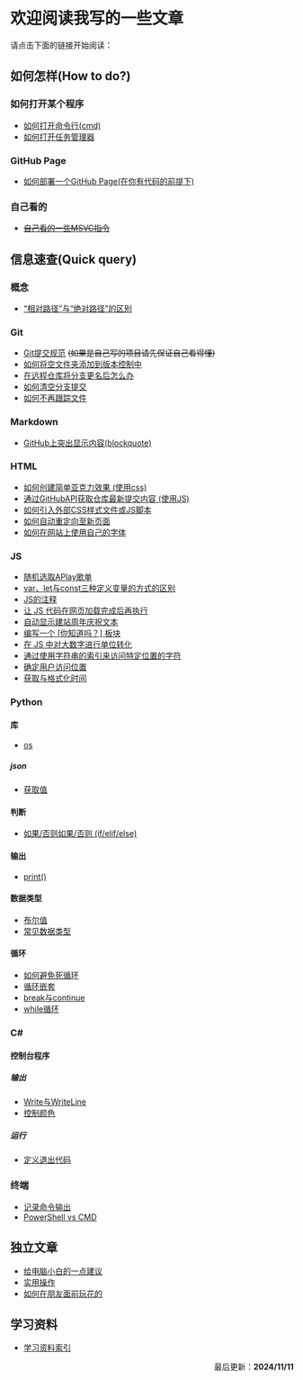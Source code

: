 # 欢迎阅读我写的一些文章
请点击下面的链接开始阅读：

## 如何怎样(How to do?)
### 如何打开某个程序
- [如何打开命令行(cmd)](https://duckduckstudio.github.io/Articles/如何怎样/如何打开命令提示符.html)
- [如何打开任务管理器](https://duckduckstudio.github.io/Articles/如何怎样/如何打开任务管理器.html)

### GitHub Page
- [如何部署一个GitHub Page(在你有代码的前提下)](https://duckduckstudio.github.io/Articles/#/如何怎样/GitHub%20Page/如何部署GitHub%20Page)

### 自己看的
- ~~[自己看的一些MSVC指令](https://duckduckstudio.github.io/Articles/#/如何怎样/MSVC部分指令)~~

## 信息速查(Quick query)
### 概念
- [“相对路径”与“绝对路径”的区别](https://duckduckstudio.github.io/Articles/#/信息速查/概念/“相对路径”与“绝对路径”的区别)

### Git
- [Git提交规范](https://duckduckstudio.github.io/Articles/#/信息速查/Git/Git提交规范) ~~(如果是自己写的项目请先保证自己看得懂)~~
- [如何将空文件夹添加到版本控制中](https://duckduckstudio.github.io/Articles/#/信息速查/Git/跟踪空文件夹)
- [在远程仓库将分支更名后怎么办](https://duckduckstudio.github.io/Articles/#/信息速查/Git/在远程仓库将分支更名后怎么办)
- [如何清空分支提交](https://duckduckstudio.github.io/Articles/#/信息速查/Git/清空提交)
- [如何不再跟踪文件](https://duckduckstudio.github.io/Articles/#/信息速查/Git/不再跟踪)

### Markdown
- [GitHub上突出显示内容(blockquote)](https://duckduckstudio.github.io/Articles/#/信息速查/Markdown/GitHub突出显示)

### HTML
- [如何创建简单亚克力效果 (使用css)](https://duckduckstudio.github.io/Articles/#/信息速查/html/如何创建简单亚克力效果)
- [通过GitHubAPI获取仓库最新提交内容 (使用JS)](https://duckduckstudio.github.io/Articles/#/信息速查/html/通过GitHubAPI获取仓库最新提交内容)
- [如何引入外部CSS样式文件或JS脚本](https://duckduckstudio.github.io/Articles/#/信息速查/html/如何引入外部css或js)
- [如何自动重定向至新页面](https://duckduckstudio.github.io/Articles/#/信息速查/html/自动重定向)
- [如何在网站上使用自己的字体](https://duckduckstudio.github.io/Articles/#/信息速查/html/如何在网站上使用自己的字体)

### JS
- [随机选取APlay歌单](https://duckduckstudio.github.io/Articles/#/信息速查/JS/随机歌单)
- [var、let与const三种定义变量的方式的区别](https://duckduckstudio.github.io/Articles/#/信息速查/JS/var、let与const)
- [JS的注释](https://duckduckstudio.github.io/Articles/#/信息速查/JS/关于注释)
- [让 JS 代码在网页加载完成后再执行](https://duckduckstudio.github.io/Articles/#/信息速查/JS/加载完成后再执行)
- [自动显示建站周年庆祝文本](https://duckduckstudio.github.io/Articles/#/信息速查/JS/自动显示建站周年庆祝文本)
- [编写一个 [你知道吗？] 板块](https://duckduckstudio.github.io/Articles/#/信息速查/JS/你知道吗)
- [在 JS 中对大数字进行单位转化](https://duckduckstudio.github.io/Articles/#/信息速查/JS/数字单位转化)
- [通过使用字符串的索引来访问特定位置的字符](https://duckduckstudio.github.io/Articles/#/信息速查/JS/索引特定位置的字符)
- [确定用户访问位置](https://duckduckstudio.github.io/Articles/#/信息速查/JS/确定用户位置)
- [获取与格式化时间](https://duckduckstudio.github.io/Articles/#/信息速查/JS/获取与格式化时间)

### Python
#### 库
- [os](https://duckduckstudio.github.io/Articles/#/信息速查/Python/库/os模块/index)
##### json
- [获取值](https://duckduckstudio.github.io/Articles/#/信息速查/Python/库/json/获取值)

#### 判断
- [如果/否则如果/否则 (if/elif/else)](https://duckduckstudio.github.io/Articles/#/信息速查/Python/判断/if_elif_else)

#### 输出
- [print()](https://duckduckstudio.github.io/Articles/#/信息速查/Python/输出/print())

#### 数据类型
- [布尔值](https://duckduckstudio.github.io/Articles/#/信息速查/Python/数据类型/布尔值)
- [常见数据类型](https://duckduckstudio.github.io/Articles/#/信息速查/Python/数据类型/数据类型)

#### 循环
- [如何避免死循环](https://duckduckstudio.github.io/Articles/#/信息速查/Python/循环/如何避免死循环)
- [循环嵌套](https://duckduckstudio.github.io/Articles/#/信息速查/Python/循环/循环嵌套)
- [break与continue](https://duckduckstudio.github.io/Articles/#/信息速查/Python/循环/break与continue)
- [while循环](https://duckduckstudio.github.io/Articles/#/信息速查/Python/循环/while)

### C#
#### 控制台程序
##### 输出
- [Write与WriteLine](https://duckduckstudio.github.io/Articles/#/信息速查/csharp/控制台程序/输出/Write与WriteLine)
- [控制颜色](https://duckduckstudio.github.io/Articles/#/信息速查/csharp/控制台程序/输出/控制颜色.md)

##### 运行
- [定义退出代码](https://duckduckstudio.github.io/Articles/#/信息速查/csharp/控制台程序/运行/定义退出代码)

### 终端
- [记录命令输出](https://duckduckstudio.github.io/Articles/#/信息速查/终端/记录命令输出)
- [PowerShell vs CMD](https://duckduckstudio.github.io/Articles/#/信息速查/终端/PowerShellvsCMD)

## 独立文章
- [给电脑小白的一点建议](https://duckduckstudio.github.io/Articles/#/给电脑小白的一点建议)
- [实用操作](https://duckduckstudio.github.io/Articles/#/实用操作)
- [如何在朋友面前玩花的](https://duckduckstudio.github.io/Articles/#/想玩花的可以看这篇)

## 学习资料
- [学习资料索引](https://duckduckstudio.github.io/Articles/#/学习资料/)

<div style="text-align: right;">
    <p>最后更新：<strong>2024/11/11</strong></p>
</div>
